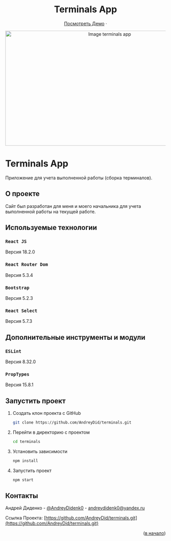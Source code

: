 <div>
    <h1 align="center">Terminals App</h1>
  <p align="center">
    <a href="https://andreydid.github.io/terminals/">Посмотреть Демо</a>
    ·
  </p>
</div>

<div align="center">
    <img src="https://s111vlx.storage.yandex.net/rdisk/f1e2a9aff43a4cd93b4c482af359d0f1903668990daa23ba0ca5dd16357efacb/65aed4fb/suGJIKVCGGNZFyAblFWP_2zK43mJ-SblsXc0EjpuCkg93oA-m3XV5JESQJ9syDl7-3qRPJQ9BalICK7iwA8Ipw==?uid=0&filename=2024-01-22_19-49-47.png&disposition=inline&hash=&limit=0&content_type=image%2Fpng&owner_uid=0&fsize=42766&hid=be337501e103b7216209d1fe110d722b&media_type=image&tknv=v2&etag=c14d8a9f81abbc94ce095ea923f0b4f9&rtoken=IkQ8vzNqZefM&force_default=no&ycrid=na-a937c5613262ebbff0316a1b1b2c0fe5-downloader1h&ts=60f8ef952f4c0&s=ca92602b660eee147cf1aa77fe0cb8938639549d745e60ad2817b69ce529f436&pb=U2FsdGVkX1-4QROvRFd_rscyLmVTdvl6v2Vlkb59JG2jqeyFubvSVV_iS6sOrOysKf2juenOgC0q6nZX_uv6xJq0jqz7m7JFWeWoMTFvsR8" alt="Image terminals app" width="640" height="360">
</div>

# Terminals App

Приложение для учета выполненной работы (сборка терминалов).

## О проекте

Сайт был разработан для меня и моего начальника для учета выполненной работы на текущей работе.

## Используемые технологии

### `React JS`

Версия 18.2.0

### `React Router Dom`

Версия 5.3.4

### `Bootstrap`

Версия 5.2.3

### `React Select`

Версия 5.7.3

## Дополнительные инструменты и модули

### `ESLint`

Версия 8.32.0

### `PropTypes`

Версия 15.8.1

## Запустить проект

1. Создать клон проекта с GitHub

   ```sh
   git clone https://github.com/AndreyDid/terminals.git
   ```

2. Перейти в директорию с проектом

   ```sh
   cd terminals
   ```
3. Установить зависимости
   ```sh
   npm install
   ```
4. Запустить проект
   ```sh
   npm start
   ```

## Контакты

Андрей Диденко - [@AndreyDidenk0](https://t.me/AndreyDidenk0) - andreydidenk0@yandex.ru

Ссылка Проекта: [https://github.com/AndreyDid/terminals.git](https://github.com/AndreyDid/terminals.git)

<p align="right">(<a href="#readme-top">в начало</a>)</p>